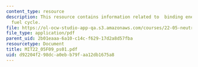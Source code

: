 ```yaml
---
content_type: resource
description: This resource contains information related to  binding energy and thorium
  fuel cycle.
file: https://ol-ocw-studio-app-qa.s3.amazonaws.com/courses/22-05-neutron-science-and-reactor-physics-fall-2009/d92204f298dca0ebb79faa12db1675a8_MIT22_05F09_ps01.pdf
file_type: application/pdf
parent_uid: 2b01eaaa-6a10-c14c-f629-17d2a8d57fba
resourcetype: Document
title: MIT22_05F09_ps01.pdf
uid: d92204f2-98dc-a0eb-b79f-aa12db1675a8
---
```


